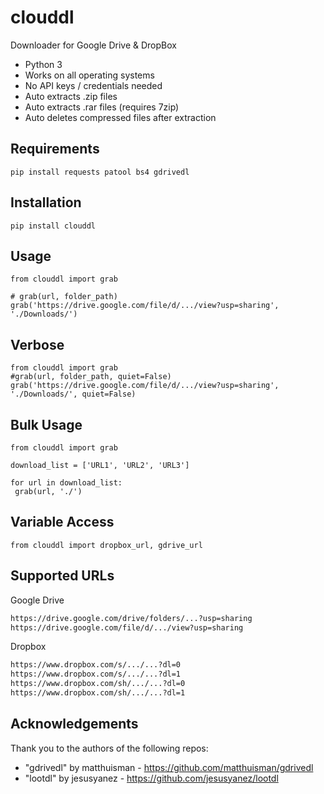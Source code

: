 # clouddl

Downloader for Google Drive & DropBox

- Python 3 
- Works on all operating systems
- No API keys / credentials needed
- Auto extracts .zip files
- Auto extracts .rar files (requires 7zip)
- Auto deletes compressed files after extraction

## Requirements
```console
pip install requests patool bs4 gdrivedl
```

## Installation 
```console
pip install clouddl
```

## Usage
```python3
from clouddl import grab

# grab(url, folder_path)
grab('https://drive.google.com/file/d/.../view?usp=sharing', './Downloads/')
```

## Verbose
```python3
from clouddl import grab
#grab(url, folder_path, quiet=False)
grab('https://drive.google.com/file/d/.../view?usp=sharing', './Downloads/', quiet=False)
```

## Bulk Usage
```python3
from clouddl import grab

download_list = ['URL1', 'URL2', 'URL3']

for url in download_list:
 grab(url, './')
```

## Variable Access
```python3
from clouddl import dropbox_url, gdrive_url
```
## Supported URLs
Google Drive
```txt
https://drive.google.com/drive/folders/...?usp=sharing
https://drive.google.com/file/d/.../view?usp=sharing
```
Dropbox
```txt
https://www.dropbox.com/s/.../...?dl=0
https://www.dropbox.com/s/.../...?dl=1
https://www.dropbox.com/sh/.../...?dl=0
https://www.dropbox.com/sh/.../...?dl=1
```
 
## Acknowledgements 
 
Thank you to the authors of the following repos:
- "gdrivedl" by matthuisman - https://github.com/matthuisman/gdrivedl
- "lootdl" by jesusyanez - https://github.com/jesusyanez/lootdl
